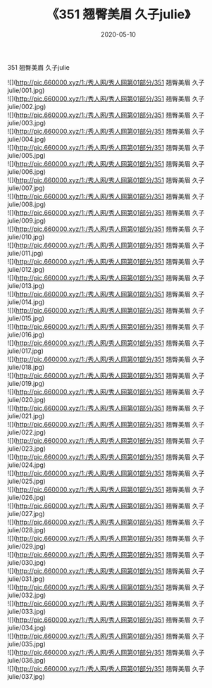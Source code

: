 ﻿---
layout: post
title:  《351 翘臀美眉 久子julie》
date:   2020-05-10
img: http://pic.660000.xyz/1:/秀人网/秀人网第01部分/351 翘臀美眉 久子julie/000.jpg
categories: [美女, 清纯, 唯美]
---

351 翘臀美眉 久子julie

  ![](http://pic.660000.xyz/1:/秀人网/秀人网第01部分/351 翘臀美眉 久子julie/001.jpg) <br> ![](http://pic.660000.xyz/1:/秀人网/秀人网第01部分/351 翘臀美眉 久子julie/002.jpg) <br> ![](http://pic.660000.xyz/1:/秀人网/秀人网第01部分/351 翘臀美眉 久子julie/003.jpg) <br> ![](http://pic.660000.xyz/1:/秀人网/秀人网第01部分/351 翘臀美眉 久子julie/004.jpg) <br> ![](http://pic.660000.xyz/1:/秀人网/秀人网第01部分/351 翘臀美眉 久子julie/005.jpg) <br> ![](http://pic.660000.xyz/1:/秀人网/秀人网第01部分/351 翘臀美眉 久子julie/006.jpg) <br> ![](http://pic.660000.xyz/1:/秀人网/秀人网第01部分/351 翘臀美眉 久子julie/007.jpg) <br> ![](http://pic.660000.xyz/1:/秀人网/秀人网第01部分/351 翘臀美眉 久子julie/008.jpg) <br> ![](http://pic.660000.xyz/1:/秀人网/秀人网第01部分/351 翘臀美眉 久子julie/009.jpg) <br> ![](http://pic.660000.xyz/1:/秀人网/秀人网第01部分/351 翘臀美眉 久子julie/010.jpg) <br> ![](http://pic.660000.xyz/1:/秀人网/秀人网第01部分/351 翘臀美眉 久子julie/011.jpg) <br> ![](http://pic.660000.xyz/1:/秀人网/秀人网第01部分/351 翘臀美眉 久子julie/012.jpg) <br> ![](http://pic.660000.xyz/1:/秀人网/秀人网第01部分/351 翘臀美眉 久子julie/013.jpg) <br> ![](http://pic.660000.xyz/1:/秀人网/秀人网第01部分/351 翘臀美眉 久子julie/014.jpg) <br> ![](http://pic.660000.xyz/1:/秀人网/秀人网第01部分/351 翘臀美眉 久子julie/015.jpg) <br> ![](http://pic.660000.xyz/1:/秀人网/秀人网第01部分/351 翘臀美眉 久子julie/016.jpg) <br> ![](http://pic.660000.xyz/1:/秀人网/秀人网第01部分/351 翘臀美眉 久子julie/017.jpg) <br> ![](http://pic.660000.xyz/1:/秀人网/秀人网第01部分/351 翘臀美眉 久子julie/018.jpg) <br> ![](http://pic.660000.xyz/1:/秀人网/秀人网第01部分/351 翘臀美眉 久子julie/019.jpg) <br> ![](http://pic.660000.xyz/1:/秀人网/秀人网第01部分/351 翘臀美眉 久子julie/020.jpg) <br> ![](http://pic.660000.xyz/1:/秀人网/秀人网第01部分/351 翘臀美眉 久子julie/021.jpg) <br> ![](http://pic.660000.xyz/1:/秀人网/秀人网第01部分/351 翘臀美眉 久子julie/022.jpg) <br> ![](http://pic.660000.xyz/1:/秀人网/秀人网第01部分/351 翘臀美眉 久子julie/023.jpg) <br> ![](http://pic.660000.xyz/1:/秀人网/秀人网第01部分/351 翘臀美眉 久子julie/024.jpg) <br> ![](http://pic.660000.xyz/1:/秀人网/秀人网第01部分/351 翘臀美眉 久子julie/025.jpg) <br> ![](http://pic.660000.xyz/1:/秀人网/秀人网第01部分/351 翘臀美眉 久子julie/026.jpg) <br> ![](http://pic.660000.xyz/1:/秀人网/秀人网第01部分/351 翘臀美眉 久子julie/027.jpg) <br> ![](http://pic.660000.xyz/1:/秀人网/秀人网第01部分/351 翘臀美眉 久子julie/028.jpg) <br> ![](http://pic.660000.xyz/1:/秀人网/秀人网第01部分/351 翘臀美眉 久子julie/029.jpg) <br> ![](http://pic.660000.xyz/1:/秀人网/秀人网第01部分/351 翘臀美眉 久子julie/030.jpg) <br> ![](http://pic.660000.xyz/1:/秀人网/秀人网第01部分/351 翘臀美眉 久子julie/031.jpg) <br> ![](http://pic.660000.xyz/1:/秀人网/秀人网第01部分/351 翘臀美眉 久子julie/032.jpg) <br> ![](http://pic.660000.xyz/1:/秀人网/秀人网第01部分/351 翘臀美眉 久子julie/033.jpg) <br> ![](http://pic.660000.xyz/1:/秀人网/秀人网第01部分/351 翘臀美眉 久子julie/034.jpg) <br> ![](http://pic.660000.xyz/1:/秀人网/秀人网第01部分/351 翘臀美眉 久子julie/035.jpg) <br> ![](http://pic.660000.xyz/1:/秀人网/秀人网第01部分/351 翘臀美眉 久子julie/036.jpg) <br> ![](http://pic.660000.xyz/1:/秀人网/秀人网第01部分/351 翘臀美眉 久子julie/037.jpg) <br>
